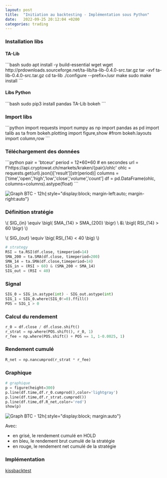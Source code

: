 ```yaml
---
layout: post
title:  "Initiation au backtesting - Implémentation sous Python"
date:   2022-09-25 20:12:04 +0200
categories: trading
---
```


<script src="https://polyfill.io/v3/polyfill.min.js?features=es6"></script>
  <script id="MathJax-script" async
          src="https://cdn.jsdelivr.net/npm/mathjax@3/es5/tex-mml-chtml.js">
  </script>
  
  
<h3> Installation libs </h3>

<h4> TA-Lib </h4>
```bash
sudo apt install -y build-essential wget
wget http://prdownloads.sourceforge.net/ta-lib/ta-lib-0.4.0-src.tar.gz
tar -xvf ta-lib-0.4.0-src.tar.gz
cd ta-lib
./configure --prefix=/usr
make
sudo make install
```
<h4> Libs Python </h4>
```bash
sudo pip3 install pandas TA-Lib bokeh
```

<h3> Import libs </h3>
```python
import requests
import numpy as np
import pandas as pd
import talib as ta
from bokeh.plotting import figure,show
#from bokeh.layouts import column,row
```

<h3> Téléchargement des données </h3>
```python
pair = 'btceur'
period = 12*60*60 # en secondes
url = f'https://api.cryptowat.ch/markets/kraken/{pair}/ohlc'
ohlc = requests.get(url).json()['result'][str(period)]
columns = ['time','open','high','low','close','volume','count']
df = pd.DataFrame(ohlc, columns=columns).astype(float)
```

![Graph BTC - 12h]({{site.url}}/assets/bokeh_plot.png){:style="display:block; margin-left:auto; margin-right:auto"}

<h3> Définition stratégie </h3>

\\( SIG_{in} \equiv \bigl( SMA_{14} > SMA_{200} \bigr) \ \&\  \bigl( RSI_{14} > 60 \bigr) \\)

\\( SIG_{out} \equiv \big( RSI_{14} < 40 \big) \\)

```python
# strategy
RSI = ta.RSI(df.close, timeperiod=14)
SMA_200 = ta.SMA(df.close, timeperiod=200)
SMA_14 = ta.SMA(df.close,timeperiod=14)
SIG_in = (RSI > 60) & (SMA_200 < SMA_14)
SIG_out = (RSI < 40)
```

<h3> Signal </h3>

```python
SIG_0 = SIG_in.astype(int) - SIG_out.astype(int)
SIG_1 = SIG_0.where(SIG_0!=0).ffill()
POS = SIG_1 > 0
```

<h3> Calcul du rendement </h3>

```python
r_0 = df.close / df.close.shift()
r_strat = np.where(POS.shift(), r_0, 1)
r_fee = np.where(POS.shift() + POS == 1, 1-0.0025, 1)
```

<h3> Rendement cumulé </h3>

```python
R_net = np.nancumprod(r_strat * r_fee)
```

<h3> Graphique </h3>

```python
# graphique
p = figure(height=300)
p.line(df.time,df.r_0.cumprod(),color='lightgray')
p.line(df.time,df.r_strat.cumprod())
p.line(df.time,df.R_net,color='red')
show(p)
```


![Graph BTC - 12h]({{site.url}}/assets/bokeh_plot-8.png){:style="display:block; margin:auto"}


Avec:
  * en grisé, le rendement cumulé en HOLD
  * en bleu, le rendement brut cumulé de la stratégie
  * en rouge, le rendement net cumulé de la stratégie 

<h3> Implémentation </h3>

[kissbacktest](https://github.com/carboleum/kissbacktest)

